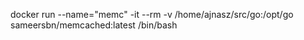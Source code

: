 docker run --name="memc" -it --rm -v /home/ajnasz/src/go:/opt/go sameersbn/memcached:latest /bin/bash
